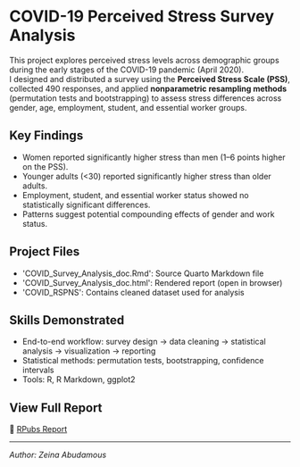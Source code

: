 # COVID-19 Perceived Stress Survey Analysis

This project explores perceived stress levels across demographic groups during the early stages of the COVID-19 pandemic (April 2020).  
I designed and distributed a survey using the **Perceived Stress Scale (PSS)**, collected 490 responses, and applied **nonparametric resampling methods** (permutation tests and bootstrapping) to assess stress differences across gender, age, employment, student, and essential worker groups.

## Key Findings
- Women reported significantly higher stress than men (1–6 points higher on the PSS).
- Younger adults (<30) reported significantly higher stress than older adults.
- Employment, student, and essential worker status showed no statistically significant differences.
- Patterns suggest potential compounding effects of gender and work status.

## Project Files
- 'COVID_Survey_Analysis_doc.Rmd': Source Quarto Markdown file  
- 'COVID_Survey_Analysis_doc.html': Rendered report (open in browser)  
- 'COVID_RSPNS': Contains cleaned dataset used for analysis  

## Skills Demonstrated
- End-to-end workflow: survey design → data cleaning → statistical analysis → visualization → reporting  
- Statistical methods: permutation tests, bootstrapping, confidence intervals  
- Tools: R, R Markdown, ggplot2  

## View Full Report
📄 [RPubs Report](https://rpubs.com/zabudamous/1338669)  

---
*Author: Zeina Abudamous*
